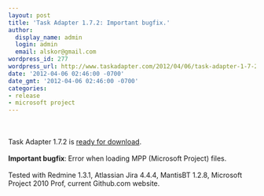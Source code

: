```yaml
---
layout: post
title: 'Task Adapter 1.7.2: Important bugfix.'
author:
  display_name: admin
  login: admin
  email: alskor@gmail.com
wordpress_id: 277
wordpress_url: http://www.taskadapter.com/2012/04/06/task-adapter-1-7-2-important-bugfix/
date: '2012-04-06 02:46:00 -0700'
date_gmt: '2012-04-06 02:46:00 -0700'
categories:
- release
- microsoft project
---
```

<div dir="ltr" style="text-align: left;" trbidi="on"><br/><br/>Task Adapter 1.7.2 is&nbsp;<a href="http://taskadapter.com/download">ready for download</a>.<br/><br/><b>Important bugfix</b>:<b>&nbsp;</b>Error when loading MPP (Microsoft Project) files.<br/><br/>Tested with Redmine 1.3.1, Atlassian Jira 4.4.4, MantisBT 1.2.8, Microsoft Project 2010 Prof, current Github.com website.<br/>
<div><br/></div></div></p>
